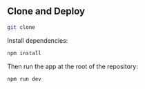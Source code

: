 ## Clone and Deploy

```bash
git clone 
```

Install dependencies:

```bash
npm install
```

Then run the app at the root of the repository:

```bash
npm run dev
```